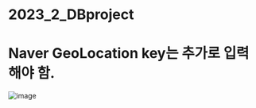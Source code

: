 # 2023_2_DBproject

# Naver GeoLocation key는 추가로 입력해야 함.
![image](https://github.com/choisuyong44/2023_2_DBproject/assets/121215043/8458d44d-b15b-4c49-a6f2-e9ac637ab360)
